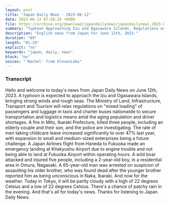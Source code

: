 ```yaml
---
layout: post
title: "Japan Daily News - 2023-06-12"
date: 2023-06-12 07:58:29 +0900
file: https://archive.org/download/japandailynews/japandailynews_2023-06-12.mp3
summary: "Typhoon Approaching Izu and Ogasawara Islands, Regulations on 'Mixed Loading' of Passengers and Luggage to be Relaxed Nationwide, & more…"
description: "English news from Japan for June 12th, 2023."
duration: "89"
length: "01:29"
explicit: "no"
keywords: "japan, daily, news"
block: "no"
voices: "'Rachel' from ElevenLabs"
---
```


### Transcript

Hello and welcome to today's news from Japan Daily News on June 12th, 2023. A typhoon is expected to approach the Izu and Ogasawara Islands, bringing strong winds and rough seas. The Ministry of Land, Infrastructure, Transport and Tourism will relax regulations on "mixed loading" of passengers and luggage in taxis and charter buses nationwide to secure transportation and logistics means amid the aging population and driver shortages. A fire in Mito, Ibaraki Prefecture, killed three people, including an elderly couple and their son, and the police are investigating. The rate of men taking childcare leave increased significantly to over 47% last year, with expansion to small and medium-sized enterprises being a future challenge. A Japan Airlines flight from Haneda to Fukuoka made an emergency landing at Kitakyushu Airport due to engine trouble and not being able to land at Fukuoka Airport within operating hours. A wild boar attacked and injured five people, including a 2-year-old boy, in a residential area in Omura, Nagasaki. A 65-year-old man was arrested on suspicion of assaulting his older brother, who was found dead after the younger brother reported him as being unconscious in Naka, Ibaraki. And now for the weather. Today in Tokyo, it will be partly cloudy with a high of 22 degrees Celsius and a low of 22 degrees Celsius. There's a chance of patchy rain in the evening.  And that's all for today's news. Thanks for listening to Japan Daily News.
